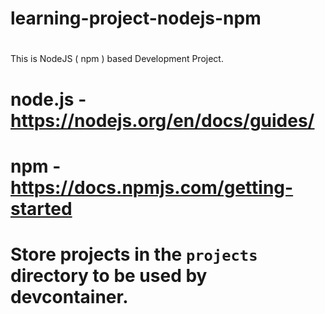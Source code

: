 #
# learning-project-nodejs-npm
#

This is NodeJS ( npm ) based Development Project.

#
# node.js - https://nodejs.org/en/docs/guides/
# npm - https://docs.npmjs.com/getting-started
#

#
# Store projects in the `projects` directory to be used by devcontainer.
#
